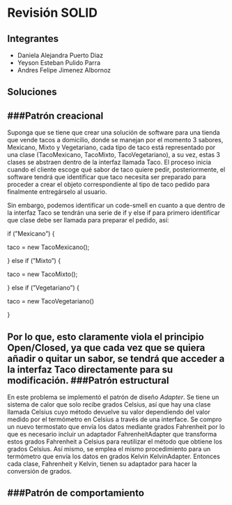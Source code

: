 # Revisión SOLID


## Integrantes

- Daniela Alejandra Puerto Diaz
- Yeyson Esteban Pulido Parra
- Andres Felipe Jimenez Albornoz




## Soluciones
###Patrón creacional
-----------------------
Suponga que se tiene que crear una solución de software para una tienda que vende tacos a domicilio, donde se manejan por el momento 3 sabores, Mexicano, Mixto y Vegetariano, cada tipo de taco está representado por una clase (TacoMexicano, TacoMixto, TacoVegetariano), a su vez, estas 3 clases se abstraen dentro de la interfaz llamada Taco. El proceso inicia cuando el cliente escoge qué sabor de taco quiere pedir, posteriormente, el software tendrá que identificar que taco necesita ser preparado para proceder a crear el objeto correspondiente al tipo de taco pedido para finalmente entregárselo al usuario. 

Sin embargo, podemos identificar un code-smell en cuanto a que dentro de la interfaz Taco se tendrán una serie de if y else if para primero identificar que clase debe ser llamada para preparar el pedido, así:

if (”Mexicano”) {

taco = new TacoMexicano();

} else if (”Mixto”) {

taco = new TacoMixto();

} else if (”Vegetariano”) {

taco = new TacoVegetariano()

}

Por lo que, esto claramente viola el principio Open/Closed, ya que cada vez que se quiera añadir o quitar un sabor, se tendrá que acceder a la interfaz Taco directamente para su modificación.
###Patrón estructural
------------------------
En este problema se implementó el patrón de diseño _Adapter_. Se tiene un sistema de calor que solo recibe grados Celsius, así que hay una clase llamada Celsius cuyo método devuelve su valor dependiendo del valor medido por el termómetro en Celsius a través de una interface. 
Se compro un nuevo termostato que envía los datos mediante grados Fahrenheit por lo que es necesario incluir un adaptador FahrenheitAdapter que transforma estos grados Fahrenheit a Celsius para reutilizar el método que obtiene los grados Celsius. 
Así mismo, se emplea el mismo procedimiento para un termómetro que envía los datos en grados Kelvin KelvinAdapter. Entonces cada clase, Fahrenheit y Kelvin, tienen su adaptador para hacer la conversión de grados.

###Patrón de comportamiento
------------------------------





